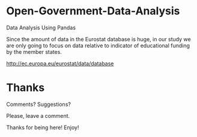 # Open-Government-Data-Analysis

Data Analysis Using Pandas

Since the amount of data in the Eurostat database is huge, in our study we are only going to focus on data relative to indicator of educational funding by the member states.

http://ec.europa.eu/eurostat/data/database

# Thanks

Comments? Suggestions?

Please, leave a comment.

Thanks for being here! Enjoy!
